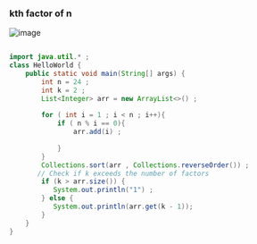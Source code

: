 ###  kth factor of n 
![image](https://github.com/user-attachments/assets/5dffe475-22b4-4d09-8a17-b40944a6fe9e)

```java

import java.util.* ;
class HelloWorld {
    public static void main(String[] args) {
        int n = 24 ;
        int k = 2 ;
        List<Integer> arr = new ArrayList<>() ;
        
        for ( int i = 1 ; i < n ; i++){
            if ( n % i == 0){
                arr.add(i) ;
                
            }
        }
        Collections.sort(arr , Collections.reverseOrder()) ;
       // Check if k exceeds the number of factors
        if (k > arr.size()) {
           System.out.println("1") ;  
        } else {
           System.out.println(arr.get(k - 1));  
        }
    }
}
```
